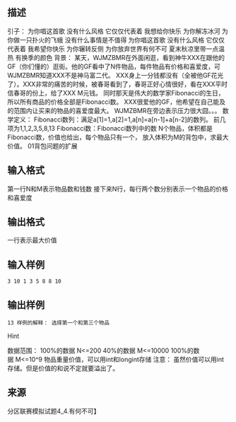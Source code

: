 ## 描述

引子： 为你唱这首歌 没有什么风格 它仅仅代表着 我想给你快乐 为你解冻冰河 为你做一只扑火的飞蛾 没有什么事情是不值得 为你唱这首歌 没有什么风格 它仅仅代表着 我希望你快乐 为你辗转反侧 为你放弃世界有何不可 夏末秋凉里带一点温热 有换季的颜色 背景： 某天，WJMZBMR在外面闲逛，看到神牛XXX在跟他的GF（你们懂的）逛街。他的GF看中了N件物品，每件物品有价格和喜爱度，可WJMZBMR知道XXX不是神马富二代。 XXX身上一分钱都没有（全被他GF花光了）。XXX非常的痛苦的时候，被春哥看到了，春哥正好心情很好，看在XXX平时信春哥的份上，给了XXX M元钱。 同时那天是伟大的数学家Fibonacci的生日，所以所有商品的价格全部是Fibonacci数。 XXX很爱他的GF，他希望在自己能及的范围内让买来的物品的喜爱度最大。 WJMZBMR在旁边表示压力很大囧。。。 数学定义： Fibonacci数列：满足a[1]=1,a[2]=1,a[n]=a[n-1]+a[n-2]的数列。 前几项为1,1,2,3,5,8,13 Fibonacci数：Fibonacci数列中的数 N个物品，体积都是Fibonacci数，价值也给出，每个物品只有一个， 放入体积为M的背包中，求最大价值。 01背包问题的扩展 

## 输入格式

第一行N和M表示物品数和钱数 接下来N行，每行两个数分别表示一个物品的价格和喜爱度 

## 输出格式

一行表示最大价值 

## 输入样例

```plaintext
3 10 1 3 5 8 8 10 
```

## 输出样例

```plaintext
13 样例的解释： 选择第一个和第三个物品 
```

Hint

数据范围： 100%的数据 N<=200 40%的数据 M<=10000 100%的数据 M<=10^9 物品重量价值，可以用int和longint存储 注意： 虽然价值可以用int存储。但是价值的和说不定就要溢出了。 

## 来源

分区联赛模拟试题4_4.有何不可】


